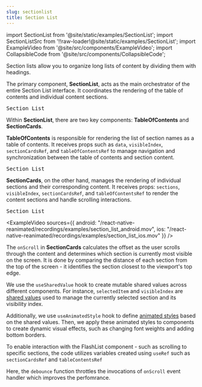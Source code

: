 ```yaml
---
slug: sectionlist
title: Section List
---
```


import SectionList from '@site/static/examples/SectionList';
import SectionListSrc from '!!raw-loader!@site/static/examples/SectionList';
import ExampleVideo from '@site/src/components/ExampleVideo';
import CollapsibleCode from '@site/src/components/CollapsibleCode';

Section lists allow you to organize long lists of content by dividing them with headings.

<InteractiveExample src={SectionListSrc} component={SectionList} />

The primary component, **SectionList**, acts as the main orchestrator of the entire Section List interface. It coordinates the rendering of the table of contents and individual content sections.

<samp id="SectionList">Section List</samp>

<CollapsibleCode src={SectionListSrc} showLines={[150,174]}/>

Within **SectionList**, there are two key components: **TableOfContents** and **SectionCards**.

**TableOfContents** is responsible for rendering the list of section names as a table of contents. It receives props such as `data`, `visibleIndex`, `sectionCardsRef`, and `tableOfContentsRef` to manage navigation and synchronization between the table of contents and section content.

<samp id="SectionList">Section List</samp>

<CollapsibleCode src={SectionListSrc} showLines={[123,148]}/>

**SectionCards**, on the other hand, manages the rendering of individual sections and their corresponding content. It receives props: `sections`, `visibleIndex`, `sectionCardsRef`, and `tableOfContentsRef` to render the content sections and handle scrolling interactions.

<samp id="SectionList">Section List</samp>

<CollapsibleCode src={SectionListSrc} showLines={[198,256]}/>

<ExampleVideo
sources={{
    android: "/react-native-reanimated/recordings/examples/section_list_android.mov",
    ios: "/react-native-reanimated/recordings/examples/section_list_ios.mov"
  }}
/>

The `onScroll` in **SectionCards** calculates the offset as the user scrolls through the content and determines which section is currently most visible on the screen. It is done by comparing the distance of each section from the top of the screen - it identifies the section closest to the viewport's top edge.

<CollapsibleCode src={SectionListSrc} showLines={[204,227]}/>

We use the `useSharedValue` hook to create mutable shared values across different components. For instance, `selectedItem` and `visibleIndex` are [shared values](https://docs.swmansion.com/react-native-reanimated/docs/fundamentals/glossary#shared-value) used to manage the currently selected section and its visibility index.

<CollapsibleCode src={SectionListSrc} showLines={[151,152]}/>

Additionally, we use `useAnimatedStyle` hook to define [animated styles](https://docs.swmansion.com/react-native-reanimated/docs/core/useAnimatedStyle/) based on the shared values. Then, we apply these animated styles to components to create dynamic visual effects, such as changing font weights and adding bottom borders.

<CollapsibleCode src={SectionListSrc} showLines={[96,99]}/>

To enable interaction with the FlashList component - such as scrolling to specific sections, the code utilizes variables created using `useRef` such as `sectionCardsRef` and `tableContentsRef`

<CollapsibleCode src={SectionListSrc} showLines={[154,155]}/>

Here, the `debounce` function throttles the invocations of `onScroll` event handler which improves the perfomrance.

<CollapsibleCode src={SectionListSrc} showLines={[85,93]}/>
